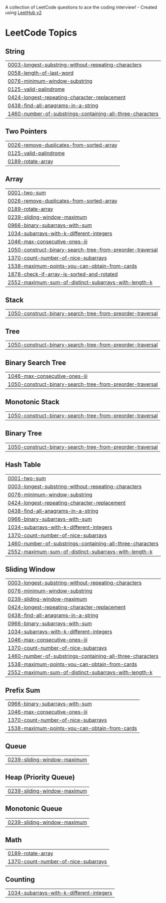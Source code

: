 A collection of LeetCode questions to ace the coding interview! - Created using [LeetHub v2](https://github.com/arunbhardwaj/LeetHub-2.0)
<!---LeetCode Topics Start-->
# LeetCode Topics
## String
|  |
| ------- |
| [0003-longest-substring-without-repeating-characters](https://github.com/anupvernekar31/Leetcode-DSA/tree/master/0003-longest-substring-without-repeating-characters) |
| [0058-length-of-last-word](https://github.com/anupvernekar31/Leetcode-DSA/tree/master/0058-length-of-last-word) |
| [0076-minimum-window-substring](https://github.com/anupvernekar31/Leetcode-DSA/tree/master/0076-minimum-window-substring) |
| [0125-valid-palindrome](https://github.com/anupvernekar31/Leetcode-DSA/tree/master/0125-valid-palindrome) |
| [0424-longest-repeating-character-replacement](https://github.com/anupvernekar31/Leetcode-DSA/tree/master/0424-longest-repeating-character-replacement) |
| [0438-find-all-anagrams-in-a-string](https://github.com/anupvernekar31/Leetcode-DSA/tree/master/0438-find-all-anagrams-in-a-string) |
| [1460-number-of-substrings-containing-all-three-characters](https://github.com/anupvernekar31/Leetcode-DSA/tree/master/1460-number-of-substrings-containing-all-three-characters) |
## Two Pointers
|  |
| ------- |
| [0026-remove-duplicates-from-sorted-array](https://github.com/anupvernekar31/Leetcode-DSA/tree/master/0026-remove-duplicates-from-sorted-array) |
| [0125-valid-palindrome](https://github.com/anupvernekar31/Leetcode-DSA/tree/master/0125-valid-palindrome) |
| [0189-rotate-array](https://github.com/anupvernekar31/Leetcode-DSA/tree/master/0189-rotate-array) |
## Array
|  |
| ------- |
| [0001-two-sum](https://github.com/anupvernekar31/Leetcode-DSA/tree/master/0001-two-sum) |
| [0026-remove-duplicates-from-sorted-array](https://github.com/anupvernekar31/Leetcode-DSA/tree/master/0026-remove-duplicates-from-sorted-array) |
| [0189-rotate-array](https://github.com/anupvernekar31/Leetcode-DSA/tree/master/0189-rotate-array) |
| [0239-sliding-window-maximum](https://github.com/anupvernekar31/Leetcode-DSA/tree/master/0239-sliding-window-maximum) |
| [0966-binary-subarrays-with-sum](https://github.com/anupvernekar31/Leetcode-DSA/tree/master/0966-binary-subarrays-with-sum) |
| [1034-subarrays-with-k-different-integers](https://github.com/anupvernekar31/Leetcode-DSA/tree/master/1034-subarrays-with-k-different-integers) |
| [1046-max-consecutive-ones-iii](https://github.com/anupvernekar31/Leetcode-DSA/tree/master/1046-max-consecutive-ones-iii) |
| [1050-construct-binary-search-tree-from-preorder-traversal](https://github.com/anupvernekar31/Leetcode-DSA/tree/master/1050-construct-binary-search-tree-from-preorder-traversal) |
| [1370-count-number-of-nice-subarrays](https://github.com/anupvernekar31/Leetcode-DSA/tree/master/1370-count-number-of-nice-subarrays) |
| [1538-maximum-points-you-can-obtain-from-cards](https://github.com/anupvernekar31/Leetcode-DSA/tree/master/1538-maximum-points-you-can-obtain-from-cards) |
| [1878-check-if-array-is-sorted-and-rotated](https://github.com/anupvernekar31/Leetcode-DSA/tree/master/1878-check-if-array-is-sorted-and-rotated) |
| [2552-maximum-sum-of-distinct-subarrays-with-length-k](https://github.com/anupvernekar31/Leetcode-DSA/tree/master/2552-maximum-sum-of-distinct-subarrays-with-length-k) |
## Stack
|  |
| ------- |
| [1050-construct-binary-search-tree-from-preorder-traversal](https://github.com/anupvernekar31/Leetcode-DSA/tree/master/1050-construct-binary-search-tree-from-preorder-traversal) |
## Tree
|  |
| ------- |
| [1050-construct-binary-search-tree-from-preorder-traversal](https://github.com/anupvernekar31/Leetcode-DSA/tree/master/1050-construct-binary-search-tree-from-preorder-traversal) |
## Binary Search Tree
|  |
| ------- |
| [1046-max-consecutive-ones-iii](https://github.com/anupvernekar31/Leetcode-DSA/tree/master/1046-max-consecutive-ones-iii) |
| [1050-construct-binary-search-tree-from-preorder-traversal](https://github.com/anupvernekar31/Leetcode-DSA/tree/master/1050-construct-binary-search-tree-from-preorder-traversal) |
## Monotonic Stack
|  |
| ------- |
| [1050-construct-binary-search-tree-from-preorder-traversal](https://github.com/anupvernekar31/Leetcode-DSA/tree/master/1050-construct-binary-search-tree-from-preorder-traversal) |
## Binary Tree
|  |
| ------- |
| [1050-construct-binary-search-tree-from-preorder-traversal](https://github.com/anupvernekar31/Leetcode-DSA/tree/master/1050-construct-binary-search-tree-from-preorder-traversal) |
## Hash Table
|  |
| ------- |
| [0001-two-sum](https://github.com/anupvernekar31/Leetcode-DSA/tree/master/0001-two-sum) |
| [0003-longest-substring-without-repeating-characters](https://github.com/anupvernekar31/Leetcode-DSA/tree/master/0003-longest-substring-without-repeating-characters) |
| [0076-minimum-window-substring](https://github.com/anupvernekar31/Leetcode-DSA/tree/master/0076-minimum-window-substring) |
| [0424-longest-repeating-character-replacement](https://github.com/anupvernekar31/Leetcode-DSA/tree/master/0424-longest-repeating-character-replacement) |
| [0438-find-all-anagrams-in-a-string](https://github.com/anupvernekar31/Leetcode-DSA/tree/master/0438-find-all-anagrams-in-a-string) |
| [0966-binary-subarrays-with-sum](https://github.com/anupvernekar31/Leetcode-DSA/tree/master/0966-binary-subarrays-with-sum) |
| [1034-subarrays-with-k-different-integers](https://github.com/anupvernekar31/Leetcode-DSA/tree/master/1034-subarrays-with-k-different-integers) |
| [1370-count-number-of-nice-subarrays](https://github.com/anupvernekar31/Leetcode-DSA/tree/master/1370-count-number-of-nice-subarrays) |
| [1460-number-of-substrings-containing-all-three-characters](https://github.com/anupvernekar31/Leetcode-DSA/tree/master/1460-number-of-substrings-containing-all-three-characters) |
| [2552-maximum-sum-of-distinct-subarrays-with-length-k](https://github.com/anupvernekar31/Leetcode-DSA/tree/master/2552-maximum-sum-of-distinct-subarrays-with-length-k) |
## Sliding Window
|  |
| ------- |
| [0003-longest-substring-without-repeating-characters](https://github.com/anupvernekar31/Leetcode-DSA/tree/master/0003-longest-substring-without-repeating-characters) |
| [0076-minimum-window-substring](https://github.com/anupvernekar31/Leetcode-DSA/tree/master/0076-minimum-window-substring) |
| [0239-sliding-window-maximum](https://github.com/anupvernekar31/Leetcode-DSA/tree/master/0239-sliding-window-maximum) |
| [0424-longest-repeating-character-replacement](https://github.com/anupvernekar31/Leetcode-DSA/tree/master/0424-longest-repeating-character-replacement) |
| [0438-find-all-anagrams-in-a-string](https://github.com/anupvernekar31/Leetcode-DSA/tree/master/0438-find-all-anagrams-in-a-string) |
| [0966-binary-subarrays-with-sum](https://github.com/anupvernekar31/Leetcode-DSA/tree/master/0966-binary-subarrays-with-sum) |
| [1034-subarrays-with-k-different-integers](https://github.com/anupvernekar31/Leetcode-DSA/tree/master/1034-subarrays-with-k-different-integers) |
| [1046-max-consecutive-ones-iii](https://github.com/anupvernekar31/Leetcode-DSA/tree/master/1046-max-consecutive-ones-iii) |
| [1370-count-number-of-nice-subarrays](https://github.com/anupvernekar31/Leetcode-DSA/tree/master/1370-count-number-of-nice-subarrays) |
| [1460-number-of-substrings-containing-all-three-characters](https://github.com/anupvernekar31/Leetcode-DSA/tree/master/1460-number-of-substrings-containing-all-three-characters) |
| [1538-maximum-points-you-can-obtain-from-cards](https://github.com/anupvernekar31/Leetcode-DSA/tree/master/1538-maximum-points-you-can-obtain-from-cards) |
| [2552-maximum-sum-of-distinct-subarrays-with-length-k](https://github.com/anupvernekar31/Leetcode-DSA/tree/master/2552-maximum-sum-of-distinct-subarrays-with-length-k) |
## Prefix Sum
|  |
| ------- |
| [0966-binary-subarrays-with-sum](https://github.com/anupvernekar31/Leetcode-DSA/tree/master/0966-binary-subarrays-with-sum) |
| [1046-max-consecutive-ones-iii](https://github.com/anupvernekar31/Leetcode-DSA/tree/master/1046-max-consecutive-ones-iii) |
| [1370-count-number-of-nice-subarrays](https://github.com/anupvernekar31/Leetcode-DSA/tree/master/1370-count-number-of-nice-subarrays) |
| [1538-maximum-points-you-can-obtain-from-cards](https://github.com/anupvernekar31/Leetcode-DSA/tree/master/1538-maximum-points-you-can-obtain-from-cards) |
## Queue
|  |
| ------- |
| [0239-sliding-window-maximum](https://github.com/anupvernekar31/Leetcode-DSA/tree/master/0239-sliding-window-maximum) |
## Heap (Priority Queue)
|  |
| ------- |
| [0239-sliding-window-maximum](https://github.com/anupvernekar31/Leetcode-DSA/tree/master/0239-sliding-window-maximum) |
## Monotonic Queue
|  |
| ------- |
| [0239-sliding-window-maximum](https://github.com/anupvernekar31/Leetcode-DSA/tree/master/0239-sliding-window-maximum) |
## Math
|  |
| ------- |
| [0189-rotate-array](https://github.com/anupvernekar31/Leetcode-DSA/tree/master/0189-rotate-array) |
| [1370-count-number-of-nice-subarrays](https://github.com/anupvernekar31/Leetcode-DSA/tree/master/1370-count-number-of-nice-subarrays) |
## Counting
|  |
| ------- |
| [1034-subarrays-with-k-different-integers](https://github.com/anupvernekar31/Leetcode-DSA/tree/master/1034-subarrays-with-k-different-integers) |
<!---LeetCode Topics End-->